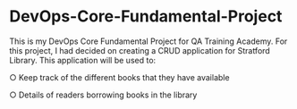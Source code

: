 # DevOps-Core-Fundamental-Project
This is my DevOps Core Fundamental Project for QA Training Academy. For this project, I had decided on creating a CRUD application for Stratford Library. This application will be used to: 
<p> ○ Keep track of the different books that they have available
<p> ○ Details of readers borrowing books in the library



